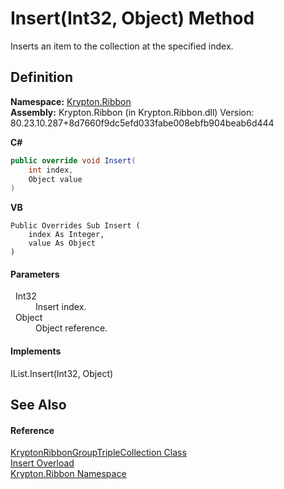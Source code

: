 # Insert(Int32, Object) Method


Inserts an item to the collection at the specified index.



## Definition
**Namespace:** <a href="1e9bc734-cff9-e9b8-f013-94cdac669794.md">Krypton.Ribbon</a>  
**Assembly:** Krypton.Ribbon (in Krypton.Ribbon.dll) Version: 80.23.10.287+8d7660f9dc5efd033fabe008ebfb904beab6d444

**C#**
``` C#
public override void Insert(
	int index,
	Object value
)
```
**VB**
``` VB
Public Overrides Sub Insert ( 
	index As Integer,
	value As Object
)
```



#### Parameters
<dl><dt>  Int32</dt><dd>Insert index.</dd><dt>  Object</dt><dd>Object reference.</dd></dl>

#### Implements
IList.Insert(Int32, Object)  


## See Also


#### Reference
<a href="4a8540bb-9459-8cb8-e347-e373dbace7cd.md">KryptonRibbonGroupTripleCollection Class</a>  
<a href="934e1688-56a2-d5a9-81a7-cff0137ec4ae.md">Insert Overload</a>  
<a href="1e9bc734-cff9-e9b8-f013-94cdac669794.md">Krypton.Ribbon Namespace</a>  
